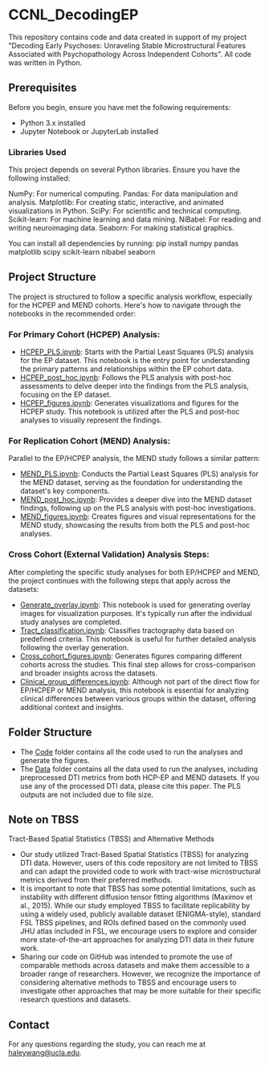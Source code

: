 # CCNL_DecodingEP
This repository contains code and data created in support of my project "Decoding Early Psychoses: Unraveling Stable Microstructural Features Associated with Psychopathology Across Independent Cohorts". All code was written in Python. 

## Prerequisites
Before you begin, ensure you have met the following requirements:

- Python 3.x installed
- Jupyter Notebook or JupyterLab installed

### Libraries Used
This project depends on several Python libraries. Ensure you have the following installed:

NumPy: For numerical computing.
Pandas: For data manipulation and analysis.
Matplotlib: For creating static, interactive, and animated visualizations in Python.
SciPy: For scientific and technical computing.
Scikit-learn: For machine learning and data mining.
NiBabel: For reading and writing neuroimaging data.
Seaborn: For making statistical graphics.

You can install all dependencies by running:
pip install numpy pandas matplotlib scipy scikit-learn nibabel seaborn


## Project Structure
The project is structured to follow a specific analysis workflow, especially for the HCPEP and MEND cohorts. Here's how to navigate through the notebooks in the recommended order:

### For Primary Cohort (HCPEP) Analysis:
- [HCPEP_PLS.ipynb](https://github.com/haleyrwang/CCNL_DecodingEP/blob/main/Code/HCPEP_PLS.ipynb): Starts with the Partial Least Squares (PLS) analysis for the EP dataset. This notebook is the entry point for understanding the primary patterns and relationships within the EP cohort data.
- [HCPEP_post_hoc.ipynb](https://github.com/haleyrwang/CCNL_DecodingEP/blob/main/Code/HCPEP_post_hoc.ipynb): Follows the PLS analysis with post-hoc assessments to delve deeper into the findings from the PLS analysis, focusing on the EP dataset.
- [HCPEP_figures.ipynb](https://github.com/haleyrwang/CCNL_DecodingEP/blob/main/Code/HCPEP_figures.ipynb): Generates visualizations and figures for the HCPEP study. This notebook is utilized after the PLS and post-hoc analyses to visually represent the findings.

### For Replication Cohort (MEND) Analysis:
Parallel to the EP/HCPEP analysis, the MEND study follows a similar pattern:
- [MEND_PLS.ipynb](https://github.com/haleyrwang/CCNL_DecodingEP/blob/main/Code/MEND_PLS.ipynb): Conducts the Partial Least Squares (PLS) analysis for the MEND dataset, serving as the foundation for understanding the dataset's key components.
- [MEND_post_hoc.ipynb](https://github.com/haleyrwang/CCNL_DecodingEP/blob/main/Code/MEND_post_hoc.ipynb): Provides a deeper dive into the MEND dataset findings, following up on the PLS analysis with post-hoc investigations.
- [MEND_figures.ipynb](https://github.com/haleyrwang/CCNL_DecodingEP/blob/main/Code/MEND_figures.ipynb): Creates figures and visual representations for the MEND study, showcasing the results from both the PLS and post-hoc analyses.

### Cross Cohort (External Validation) Analysis Steps:
After completing the specific study analyses for both EP/HCPEP and MEND, the project continues with the following steps that apply across the datasets:
- [Generate_overlay.ipynb](https://github.com/haleyrwang/CCNL_DecodingEP/blob/main/Code/Generate_overlay.ipynb): This notebook is used for generating overlay images for visualization purposes. It's typically run after the individual study analyses are completed.
- [Tract_classification.ipynb](https://github.com/haleyrwang/CCNL_DecodingEP/blob/main/Code/tract_classification.ipynb): Classifies tractography data based on predefined criteria. This notebook is useful for further detailed analysis following the overlay generation.
- [Cross_cohort_figures.ipynb](https://github.com/haleyrwang/CCNL_DecodingEP/blob/main/Code/cross_cohort_figures.ipynb): Generates figures comparing different cohorts across the studies. This final step allows for cross-comparison and broader insights across the datasets.
- [Clinical_group_differences.ipynb](https://github.com/haleyrwang/CCNL_DecodingEP/blob/main/Code/clinical_group_differences.ipynb): Although not part of the direct flow for EP/HCPEP or MEND analysis, this notebook is essential for analyzing clinical differences between various groups within the dataset, offering additional context and insights.


## Folder Structure
- The [Code](https://github.com/haleyrwang/CCNL_DecodingEP/tree/main/Code) folder contains all the code used to run the analyses and generate the figures.
- The [Data](https://github.com/haleyrwang/CCNL_DecodingEP/tree/main/Data) folder contains all the data used to run the analyses, including preprocessed DTI metrics from both HCP-EP and MEND datasets. If you use any of the processed DTI data, please cite this paper. The PLS outputs are not included due to file size.


## Note on TBSS
Tract-Based Spatial Statistics (TBSS) and Alternative Methods
- Our study utilized Tract-Based Spatial Statistics (TBSS) for analyzing DTI data. However, users of this code repository are not limited to TBSS and can adapt the provided code to work with tract-wise microstructural metrics derived from their preferred methods.
- It is important to note that TBSS has some potential limitations, such as instability with different diffusion tensor fitting algorithms (Maximov et al., 2015). While our study employed TBSS to facilitate replicability by using a widely used, publicly available dataset (ENIGMA-style), standard FSL TBSS pipelines, and ROIs defined based on the commonly used JHU atlas included in FSL, we encourage users to explore and consider more state-of-the-art approaches for analyzing DTI data in their future work.
- Sharing our code on GitHub was intended to promote the use of comparable methods across datasets and make them accessible to a broader range of researchers. However, we recognize the importance of considering alternative methods to TBSS and encourage users to investigate other approaches that may be more suitable for their specific research questions and datasets.


## Contact
For any questions regarding the study, you can reach me at haleywang@ucla.edu.


